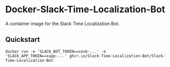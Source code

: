 # Docker-Slack-Time-Localization-Bot
A container image for the Slack Time Localization Bot.

## Quickstart

```shell
docker run -e 'SLACK_BOT_TOKEN==xoxb-...' -e 'SLACK_APP_TOKEN==xapp-...' ghcr.io/Slack-Time-Localization-Bot/Slack-Time-Localization-Bot
```
